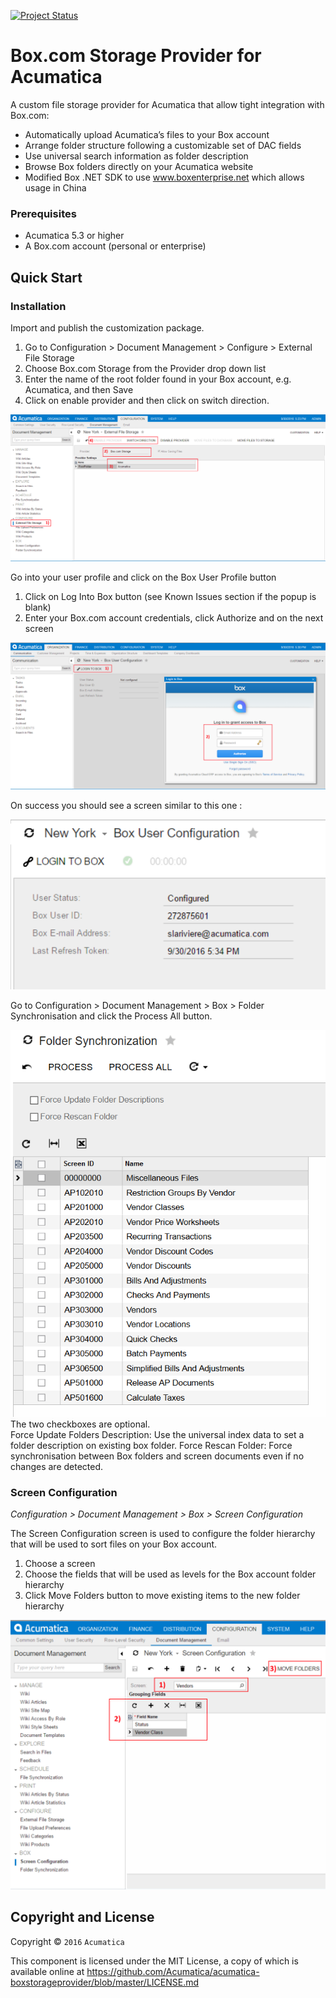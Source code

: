 [![Project Status](http://opensource.box.com/badges/active.svg)](http://opensource.box.com/badges)

Box.com Storage Provider for Acumatica
======================================

A custom file storage provider for Acumatica that allow tight integration with Box.com:
* Automatically upload Acumatica’s files to your Box account
* Arrange folder structure following a customizable set of DAC fields
* Use universal search information as folder description
* Browse Box folders directly on your Acumatica website
* Modified Box .NET SDK to use www.boxenterprise.net which allows usage in China


### Prerequisites
* Acumatica 5.3 or higher
* A Box.com account (personal or enterprise)

Quick Start
-----------

### Installation
Import and publish the customization package.

1. Go to Configuration > Document Management > Configure > External File Storage
2. Choose Box.com Storage from the Provider drop down list
3. Enter the name of the root folder found in your Box account, e.g. Acumatica, and then Save
4. Click on enable provider and then click on switch direction.

![alt text](https://github.com/Acumatica/acumatica-boxstorageprovider/blob/master/ReadMeImages/extFileStorage.png "")

 
Go into your user profile and click on the Box User Profile button

1.	Click on Log Into Box button (see Known Issues section if the popup is blank)
2.	Enter your Box.com account credentials, click Authorize and on the next screen

![alt text](https://github.com/Acumatica/acumatica-boxstorageprovider/blob/master/ReadMeImages/login.png "")

 
On success you should see a screen similar to this one :

![alt text](https://github.com/Acumatica/acumatica-boxstorageprovider/blob/master/ReadMeImages/loginSuccess.png "")
 
Go to Configuration > Document Management > Box > Folder Synchronisation and click the Process All button.

![alt text](https://github.com/Acumatica/acumatica-boxstorageprovider/blob/master/ReadMeImages/synch.png "")  
The two checkboxes are optional.  
Force Update Folders Description: Use the universal index data to set a folder description on existing box folder.
Force Rescan Folder: Force synchronisation between Box folders and screen documents even if no changes are detected.


### Screen Configuration
*Configuration > Document Management > Box > Screen Configuration*

The Screen Configuration screen is used to configure the folder hierarchy that will be used to sort files on your Box account.

1.	Choose a screen
2.	Choose the fields that will be used as levels for the Box account folder hierarchy
3.	Click Move Folders button to move existing items to the new folder hierarchy

![alt text](https://github.com/Acumatica/acumatica-boxstorageprovider/blob/master/ReadMeImages/screenConfig.png "")

## Copyright and License

Copyright © `2016` `Acumatica`

This component is licensed under the MIT License, a copy of which is available online at https://github.com/Acumatica/acumatica-boxstorageprovider/blob/master/LICENSE.md
